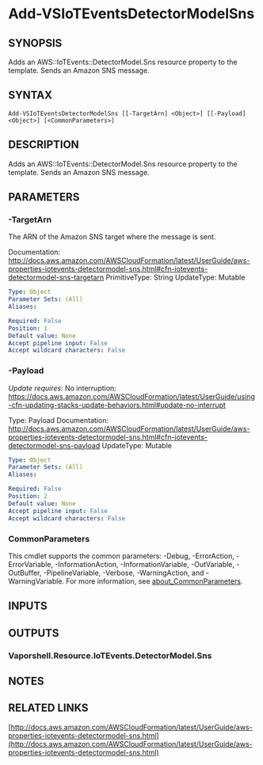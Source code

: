 # Add-VSIoTEventsDetectorModelSns

## SYNOPSIS
Adds an AWS::IoTEvents::DetectorModel.Sns resource property to the template.
Sends an Amazon SNS message.

## SYNTAX

```
Add-VSIoTEventsDetectorModelSns [[-TargetArn] <Object>] [[-Payload] <Object>] [<CommonParameters>]
```

## DESCRIPTION
Adds an AWS::IoTEvents::DetectorModel.Sns resource property to the template.
Sends an Amazon SNS message.

## PARAMETERS

### -TargetArn
The ARN of the Amazon SNS target where the message is sent.

Documentation: http://docs.aws.amazon.com/AWSCloudFormation/latest/UserGuide/aws-properties-iotevents-detectormodel-sns.html#cfn-iotevents-detectormodel-sns-targetarn
PrimitiveType: String
UpdateType: Mutable

```yaml
Type: Object
Parameter Sets: (All)
Aliases:

Required: False
Position: 1
Default value: None
Accept pipeline input: False
Accept wildcard characters: False
```

### -Payload
*Update requires*: No interruption: https://docs.aws.amazon.com/AWSCloudFormation/latest/UserGuide/using-cfn-updating-stacks-update-behaviors.html#update-no-interrupt

Type: Payload
Documentation: http://docs.aws.amazon.com/AWSCloudFormation/latest/UserGuide/aws-properties-iotevents-detectormodel-sns.html#cfn-iotevents-detectormodel-sns-payload
UpdateType: Mutable

```yaml
Type: Object
Parameter Sets: (All)
Aliases:

Required: False
Position: 2
Default value: None
Accept pipeline input: False
Accept wildcard characters: False
```

### CommonParameters
This cmdlet supports the common parameters: -Debug, -ErrorAction, -ErrorVariable, -InformationAction, -InformationVariable, -OutVariable, -OutBuffer, -PipelineVariable, -Verbose, -WarningAction, and -WarningVariable. For more information, see [about_CommonParameters](http://go.microsoft.com/fwlink/?LinkID=113216).

## INPUTS

## OUTPUTS

### Vaporshell.Resource.IoTEvents.DetectorModel.Sns
## NOTES

## RELATED LINKS

[http://docs.aws.amazon.com/AWSCloudFormation/latest/UserGuide/aws-properties-iotevents-detectormodel-sns.html](http://docs.aws.amazon.com/AWSCloudFormation/latest/UserGuide/aws-properties-iotevents-detectormodel-sns.html)

